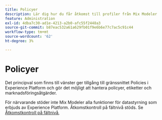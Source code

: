 ```yaml
---
title: Policyer
description: Lär dig hur du får åtkomst till profiler från Mix Modeler.
feature: Administration
exl-id: 4dba7c30-ad1e-4213-a2b0-afc55f2448a3
source-git-commit: b87eac532a61a629fb01f9e6b6e77c7ac5c91c44
workflow-type: tm+mt
source-wordcount: '62'
ht-degree: 3%

---
```


# Policyer

Det principval som finns till vänster ger tillgång till gränssnittet Policies i Experience Platform och gör det möjligt att hantera policyer, etiketter och marknadsföringsåtgärder.

För närvarande stöder inte Mix Modeler alla funktioner för datastyrning som erbjuds av Experience Platform. Åtkomstkontroll på fältnivå stöds. Se [Åtkomstkontroll på fältnivå](../harmonize-data/dataset-rules.md#field-level-access-control),
